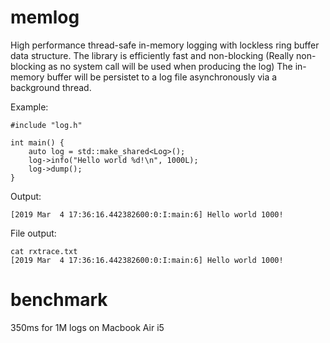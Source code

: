 # memlog
High performance thread-safe in-memory logging with lockless ring buffer data structure.
The library is efficiently fast and non-blocking (Really non-blocking as no system call will be used when producing the log)  The in-memory buffer will be persistet to a log file asynchronously via a background thread.

Example:
```
#include "log.h"

int main() {
    auto log = std::make_shared<Log>();
    log->info("Hello world %d!\n", 1000L);
    log->dump();
}
```

Output:
```
[2019 Mar  4 17:36:16.442382600:0:I:main:6] Hello world 1000!
```

File output:
```
cat rxtrace.txt
[2019 Mar  4 17:36:16.442382600:0:I:main:6] Hello world 1000!
```

# benchmark

350ms for 1M logs on Macbook Air i5
